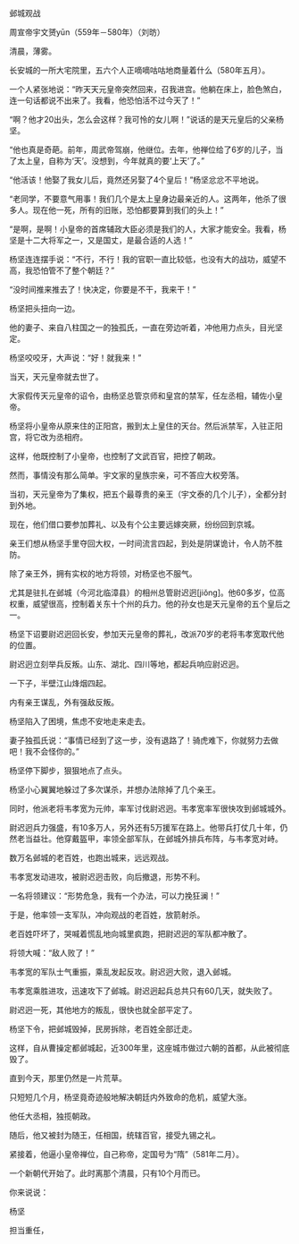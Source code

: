 邺城观战

周宣帝宇文赟yūn（559年－580年）（刘昉）



清晨，薄雾。

长安城的一所大宅院里，五六个人正嘀嘀咕咕地商量着什么（580年五月）。

一个人紧张地说：“昨天天元皇帝突然回来，召我进宫。他躺在床上，脸色煞白，连一句话都说不出来了。我看，他恐怕活不过今天了！”

“啊？他才20出头，怎么会这样？我可怜的女儿啊！”说话的是天元皇后的父亲杨坚。

“他也真是奇葩。前年，周武帝驾崩，他继位。去年，他禅位给了6岁的儿子，当了太上皇，自称为‘天’。没想到，今年就真的要‘上天’了。”

“他活该！他娶了我女儿后，竟然还另娶了4个皇后！”杨坚忿忿不平地说。

“老同学，不要意气用事！我们几个是太上皇身边最亲近的人。这两年，他杀了很多人。现在他一死，所有的旧账，恐怕都要算到我们的头上！”

“是啊，是啊！小皇帝的首席辅政大臣必须是我们的人，大家才能安全。我看，杨坚是十二大将军之一，又是国丈，是最合适的人选！”

杨坚连连摆手说：“不行，不行！我的官职一直比较低，也没有大的战功，威望不高，我恐怕管不了整个朝廷？”

“没时间推来推去了！快决定，你要是不干，我来干！”

杨坚把头扭向一边。

他的妻子、来自八柱国之一的独孤氏，一直在旁边听着，冲他用力点头，目光坚定。

杨坚咬咬牙，大声说：“好！就我来！”



当天，天元皇帝就去世了。

大家假传天元皇帝的诏令，由杨坚总管京师和皇宫的禁军，任左丞相，辅佐小皇帝。

杨坚将小皇帝从原来住的正阳宫，搬到太上皇住的天台。然后派禁军，入驻正阳宫，将它改为丞相府。

这样，他既控制了小皇帝，也控制了文武百官，把控了朝政。



然而，事情没有那么简单。宇文家的皇族宗亲，可不答应大权旁落。

当初，天元皇帝为了集权，把五个最尊贵的亲王（宇文泰的几个儿子），全都分封到外地。

现在，他们借口要参加葬礼、以及有个公主要远嫁突厥，纷纷回到京城。

亲王们想从杨坚手里夺回大权，一时间流言四起，到处是阴谋诡计，令人防不胜防。



除了亲王外，拥有实权的地方将领，对杨坚也不服气。

尤其是驻扎在邺城（今河北临漳县）的相州总管尉迟迥[jiǒng]。他60多岁，位高权重，威望很高，控制着关东十个州的兵力。他的孙女也是天元皇帝的五个皇后之一。

杨坚下诏要尉迟迥回长安，参加天元皇帝的葬礼，改派70岁的老将韦孝宽取代他的位置。

尉迟迥立刻举兵反叛。山东、湖北、四川等地，都起兵响应尉迟迥。

一下子，半壁江山烽烟四起。



内有亲王谋乱，外有强敌反叛。

杨坚陷入了困境，焦虑不安地走来走去。

妻子独孤氏说：“事情已经到了这一步，没有退路了！骑虎难下，你就努力去做吧！我不会怪你的。”

杨坚停下脚步，狠狠地点了点头。



杨坚小心翼翼地躲过了多次谋杀，并想办法除掉了几个亲王。

同时，他派老将韦孝宽为元帅，率军讨伐尉迟迥。韦孝宽率军很快攻到邺城城外。

尉迟迥兵力强盛，有10多万人，另外还有5万援军在路上。他带兵打仗几十年，仍然老当益壮。他穿戴盔甲，率领全部军队，在邺城外排兵布阵，与韦孝宽对峙。

数万名邺城的老百姓，也跑出城来，远远观战。



韦孝宽发动进攻，被尉迟迥击败，向后撤退，形势不利。

一名将领建议：“形势危急，我有一个办法，可以力挽狂澜！”

于是，他率领一支军队，冲向观战的老百姓，放箭射杀。

老百姓吓坏了，哭喊着慌乱地向城里疯跑，把尉迟迥的军队都冲散了。

将领大喊：“敌人败了！”

韦孝宽的军队士气重振，乘乱发起反攻。尉迟迥大败，退入邺城。

韦孝宽乘胜进攻，迅速攻下了邺城。尉迟迥起兵总共只有60几天，就失败了。

尉迟迥一死，其他地方的叛乱，很快也就全部平定了。



杨坚下令，把邺城毁掉，民房拆除，老百姓全部迁走。

这样，自从曹操定都邺城起，近300年里，这座城市做过六朝的首都，从此被彻底毁了。

直到今天，那里仍然是一片荒草。



只短短几个月，杨坚竟奇迹般地解决朝廷内外致命的危机，威望大涨。

他任大丞相，独揽朝政。

随后，他又被封为随王，任相国，统辖百官，接受九锡之礼。

紧接着，他逼小皇帝禅位，自己称帝，定国号为“隋”（581年二月）。

一个新朝代开始了。此时离那个清晨，只有10个月而已。



你来说说：

杨坚

担当重任，